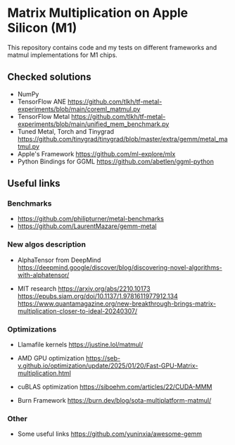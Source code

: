 # Matrix Multiplication on Apple Silicon (M1)
This repository contains code and my tests on different frameworks and matmul implementations for M1 chips.

## Checked solutions

* NumPy
* TensorFlow ANE https://github.com/tlkh/tf-metal-experiments/blob/main/coreml_matmul.py
* TensorFlow Metal https://github.com/tlkh/tf-metal-experiments/blob/main/unified_mem_benchmark.py
* Tuned Metal, Torch and Tinygrad https://github.com/tinygrad/tinygrad/blob/master/extra/gemm/metal_matmul.py
* Apple's Framework https://github.com/ml-explore/mlx
* Python Bindings for GGML https://github.com/abetlen/ggml-python

## Useful links

### Benchmarks
* https://github.com/philipturner/metal-benchmarks
* https://github.com/LaurentMazare/gemm-metal

### New algos description
* AlphaTensor from DeepMind
https://deepmind.google/discover/blog/discovering-novel-algorithms-with-alphatensor/

* MIT research
https://arxiv.org/abs/2210.10173
https://epubs.siam.org/doi/10.1137/1.9781611977912.134
https://www.quantamagazine.org/new-breakthrough-brings-matrix-multiplication-closer-to-ideal-20240307/

### Optimizations
* Llamafile kernels
https://justine.lol/matmul/

* AMD GPU optimization
https://seb-v.github.io/optimization/update/2025/01/20/Fast-GPU-Matrix-multiplication.html

* cuBLAS optimization
https://siboehm.com/articles/22/CUDA-MMM

* Burn Framework
https://burn.dev/blog/sota-multiplatform-matmul/

### Other
* Some useful links
https://github.com/yuninxia/awesome-gemm
